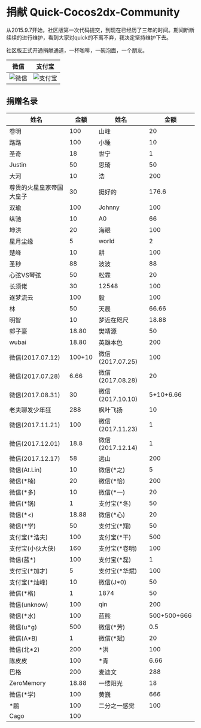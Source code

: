 # 捐献 Quick-Cocos2dx-Community

从2015.9.7开始，社区版第一次代码提交，到现在已经历了三年的时间。期间断断续续的进行维护，看到大家对quick的不离不弃，我决定坚持维护下去。

社区版正式开通捐献通道，一杯咖啡，一碗泡面，一个朋友。

|微信|支付宝|
|----|---|
| ![微信](./wechat.png) | ![支付宝](./alipay.png) |

## 捐赠名录

|姓名|金额|姓名|金额|
|----|---|----|---|
| 卷明 | 100 | 山峰 | 20 |
| 路路 | 100 | 小睡 | 10 |
| 圣奇 | 18 | 世宁 | 1 |
| Justin | 50 | 恩琦 | 50 |
| 大河 | 10 | 浩 | 200 |
| 尊贵的火星皇家帝国大皇子 | 30 | 挺好的 | 176.6 |
| 双瑜 | 100 | Johnny | 100 |
| 纵驰 | 10 | A0 | 66 |
| 坤洪 | 20 | 海眼 | 100 |
| 星月尘缘 | 5 | world | 2 |
| 楚峰 | 10 | 耕 | 100 |
| 圣秒 | 88 | 波波 | 88 |
| 心弦VS琴弦 | 50 | 松霖 | 20 |
| 长须佬 | 30 | 12548 | 100 |
| 逐梦流云 | 100 | 毅 | 100 |
| 林 | 50 | 天晨 | 66.66 |
| 明智 | 10 | 梦近在咫尺 | 18.88 |
| 郭子豪 | 18.80 | 樊靖源 | 50 |
| wubai | 18.80 | 英雄本色 | 200 |
| 微信(2017.07.12) | 100+10 | 微信(2017.07.25)  | 100 |
| 微信(2017.07.28) | 6.66 | 微信(2017.08.28) | 20 |
| 微信(2017.08.31) | 30 | 微信(2017.10.10) | 5+10+6.66 |
| 老夫聊发少年狂 | 288 | 枫叶飞扬 | 10 |
| 微信(2017.11.21) | 100 | 微信(2017.11.23) | 1 |
| 微信(2017.12.01) | 18.8 | 微信(2017.12.14) | 1 |
| 微信(2017.12.17) | 58 | 远山 | 200 |
| 微信(At.Lin) | 10 | 微信(\*之) | 5 |
| 微信(\*楠) | 20 | 微信(\*恰) | 200 |
| 微信(\*多) | 10 | 微信(\*一) | 20 |
| 微信(\*锅) | 1 | 支付宝(\*冬) | 50 |
| 微信(\*<) | 18.88 | 微信(\*心) | 20 |
| 微信(\*学) | 50 | 支付宝(\*翔) | 50 |
| 支付宝(\*浩夫) | 100 | 支付宝(\*干) | 500 |
| 支付宝(小伙大侠) | 160 | 支付宝(\*卷明) | 100 |
| 微信(蓝\*) | 100 | 支付宝(\*磊) | 1 |
| 支付宝(\*加才) | 5 | 支付宝(\*华斌) | 100 |
| 支付宝(\*灿峰) | 10 | 微信(J\*0) | 50 |
| 微信(\*格) | 1 | 1874 | 50 |
| 微信(unknow) | 100 | qin | 200 |
| 微信(*水) | 100 | 蓝熊 | 500+500+666 |
| 微信(u*g) | 500 | 微信(*芳) | 0.5 |
| 微信(A*B) | 1 | 微信(*斌) | 20 |
| 微信(北*2) | 200 | *洪 | 100 |
| 陈皮皮 | 100 | *青 | 6.66 |
| 巴格 | 200 | 麦迪文 | 288 |
| ZeroMemory | 18.88 | 一缕阳光 | 18 |
| 微信(*学) | 100 | 黄巍 | 666 |
| *鹏 | 100 | 二分之一感觉 | 100 |
| Cago | 100 |  |  |
